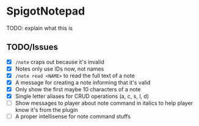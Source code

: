 # SpigotNotepad

TODO: explain what this is

## TODO/Issues

- [x] `/note` craps out because it's invalid
- [x] Notes only use IDs now, not names
- [x] `/note read <NAME>` to read the full text of a note
- [x] A message for creating a note informing that it's valid
- [x] Only show the first maybe 10 characters of a note
- [x] Single letter aliases for CRUD operations (a, c, s, l, d)
- [ ] Show messages to player about note command in italics to help player know it's from the plugin
- [ ] A proper intellisense for note command stuffs